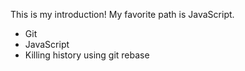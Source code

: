 This is my introduction! My favorite path is JavaScript.

* Git
* JavaScript
* Killing history using git rebase
